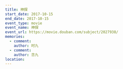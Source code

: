 ```yaml
---
title: 神探
start_date: 2017-10-15
end_date: 2017-10-15
event_type: movie
event_name: 神探
event_url: https://movie.douban.com/subject/2027938/
memories:
  - comment: 
    author: 时九
  - comment: 
    author: 念九  
location: 
---
```

